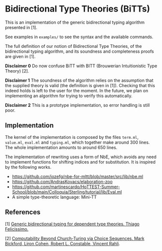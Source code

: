 # Bidirectional Type Theories (BiTTs)

This is an implementation of the generic bidirectional typing algorithm presented in [1].

See examples in `examples/` to see the syntax and the available commands. 

The full definition of our notion of Bidirectional Type Theories, of the bidirectional typing algorithm, and its soundness and completeness proofs are given in [1].

**Disclaimer 0** Do now confuse BiTT with BITT (Brouwerian Intuitionistic
Type Theory) [2].

**Disclaimer 1** The soundness of the algorithm relies on the assumption that the supplied theory is valid (the definition is given in [1]). Checking that this indeed holds is left to the user for the moment. In the future, we plan on implementing an algorithm for trying to verify this automatically.

**Disclaimer 2** This is a prototype implementation, so error handling is still poor.

## Implementation

The kernel of the implementation is composed by the files `term.ml`, `value.ml`, `eval.ml` and `typing.ml`, which together make around 300 lines. The whole implementation amounts to around 650 lines.

The implementation of rewriting uses a form of NbE, which avoids any need to implement functions for shifting indices and for substitution. It is inspired by the following works.

- https://github.com/jozefg/nbe-for-mltt/blob/master/src/lib/nbe.ml
- https://github.com/AndrasKovacs/elaboration-zoo
- https://github.com/martinescardo/HoTTEST-Summer-School/blob/main/Colloquia/Sterling/tutorial/lib/Eval.ml
- A simple type-theoretic language: Mini-TT

## References

[1] [Generic bidirectional typing for dependent type theories. Thiago Felicissimo.](https://arxiv.org/abs/2307.08523)

[2] [Computability Beyond Church-Turing via Choice Sequences. Mark Bickford, Liron Cohen, Robert L. Constable, Vincent Rahli](https://dl.acm.org/doi/10.1145/3209108.3209200).
